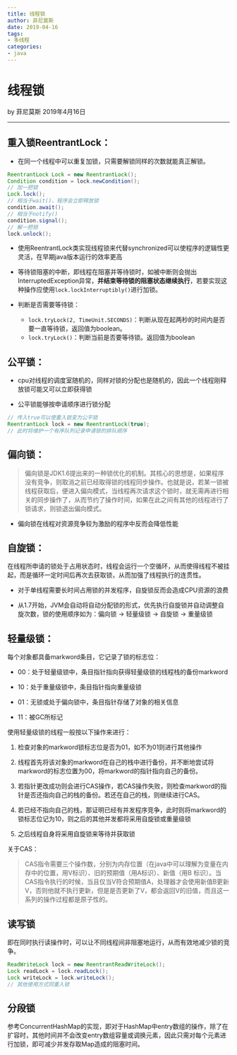 ```yaml
---
title: 线程锁
author: 菲尼莫斯
date: 2019-04-16
tags:
- 多线程
categories:
- java
---
```


# 线程锁

by 菲尼莫斯 2019年4月16日

---

## 重入锁ReentrantLock：

* 在同一个线程中可以重复加锁，只需要解锁同样的次数就能真正解锁。

```java
ReentrantLock Lock = new ReentrantLock();
Condition condition = lock.newCondition();
// 加一把锁
Lock.lock();
// 相当于wait()，程序会立即释放锁
condition.await();
// 相当于notify()
condition.signal();
// 解一把锁
lock.unlock();
```

* 使用ReentrantLock类实现线程锁来代替synchronized可以使程序的逻辑性更灵活，在早期java版本运行的效率更高

* 等待锁阻塞的中断，即线程在阻塞并等待锁时，如被中断则会抛出InterruptedException异常，**并结束等待锁的阻塞状态继续执行**，若要实现这种操作应使用`lock.lockInterruptibly()`进行加锁。

* 判断是否需要等待锁：
    * `lock.tryLock(2, TimeUnit.SECONDS)`：判断从现在起两秒的时间内是否要一直等待锁，返回值为boolean。
    * `lock.tryLock()`：判断当前是否要等待锁。返回值为boolean

## 公平锁：

* cpu对线程的调度室随机的，同样对锁的分配也是随机的，因此一个线程刚释放锁可能又可以立即获得锁

* 公平锁能够按申请顺序进行锁分配

```java
// 传入true可以使重入锁变为公平锁
ReentrantLock lock = new ReentrantLock(true);
// 此时将维护一个有序队列记录申请锁的排队顺序
```

## 偏向锁：

> 偏向锁是JDK1.6提出来的一种锁优化的机制。其核心的思想是，如果程序没有竞争，则取消之前已经取得锁的线程同步操作。也就是说，若某一锁被线程获取后，便进入偏向模式，当线程再次请求这个锁时，就无需再进行相关的同步操作了，从而节约了操作时间，如果在此之间有其他的线程进行了锁请求，则锁退出偏向模式。

* 偏向锁在线程对资源竞争较为激励的程序中反而会降低性能

## 自旋锁：

在线程所申请的锁处于占用状态时，线程会运行一个空循环，从而使得线程不被挂起，而是循环一定时间后再次去获取锁，从而加强了线程执行的连贯性。

* 对于单线程需要长时间占用锁的并发程序，自旋锁反而会造成CPU资源的浪费

* 从1.7开始，JVM会自动将自动分配锁的形式，优先执行自旋锁并自动调整自旋次数，锁的使用顺序如为：偏向锁 -> 轻量级锁 -> 自旋锁 -> 重量级锁

## 轻量级锁：

每个对象都具备markword条目，它记录了锁的标志位：

* 00：处于轻量级锁中，条目指针指向获得轻量级锁的线程栈的备份markword

* 10：处于重量级锁中，条目指针指向重量级锁

* 01：无锁或处于偏向锁中，条目指针存储了对象的相关信息

* 11：被GC所标记

使用轻量级锁的线程一般按以下操作来进行：

1. 检查对象的markword锁标志位是否为01，如不为01则进行其他操作

2. 线程首先将该对象的markword在自己的栈中进行备份，并不断地尝试将markword的标志位置为00，将markword的指针指向自己的备份。

3. 若指针更改成功则会进行CAS操作，若CAS操作失败，则检查markword的指针是否还指向自己的栈的备份。若还在自己的栈，则继续进行CAS。

4. 若已经不指向自己的栈，那证明已经有并发程序竞争，此时则将markword的锁标志位记为10，则之后的其他并发都将采用自旋锁或重量级锁

5. 之后线程自身将采用自旋锁来等待并获取锁

关于CAS：

> CAS指令需要三个操作数，分别为内存位置（在java中可以理解为变量在内存中的位置，用V标识）、旧的预期值（用A标识）、新值（用B 标识）。当CAS指令执行的时候，当且仅当V符合预期值A，处理器才会使用新值B更新V，否则他就不执行更新，但是是否更新了V，都会返回V的旧值，而且这一系列的操作过程都是原子性的。

## 读写锁

即在同时执行读操作时，可以让不同线程间非阻塞地运行，从而有效地减少锁的竞争。

```java
ReadWriteLock lock = new ReentrantReadWriteLock();
Lock readLock = lock.readLock();
Lock writeLock = lock.writeLock();
// 其他使用方式同重入锁
```

## 分段锁

参考ConcurrentHashMap的实现，即对于HashMap中entry数组的操作，除了在扩容时，其他时间并不会改变entry数组容量或调换元素，因此只需对每个元素进行加锁，即可减少并发存取Map造成的阻塞时间。
